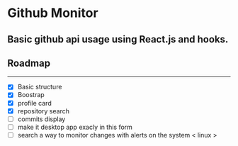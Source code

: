 # Github Monitor
 Basic github api usage using React.js and hooks.
---
## Roadmap

---

- [x] Basic structure
- [x] Boostrap
- [x] profile card
- [x] repository search
- [ ] commits display
- [ ] make it desktop app exacly in this form
- [ ] search a way to monitor changes with alerts on the system < linux >